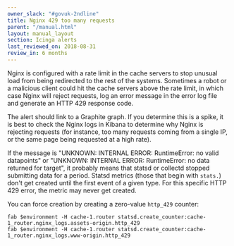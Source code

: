 ```yaml
---
owner_slack: "#govuk-2ndline"
title: Nginx 429 too many requests
parent: "/manual.html"
layout: manual_layout
section: Icinga alerts
last_reviewed_on: 2018-08-31
review_in: 6 months
---
```


Nginx is configured with a rate limit in the cache servers to stop
unusual load from being redirected to the rest of the systems. Sometimes
a robot or a malicious client could hit the cache servers above the
rate limit, in which case Nginx will reject requests, log an error message
in the error log file and generate an HTTP 429 response code.

The alert should link to a Graphite graph. If you determine this is a spike,
it is best to check the Nginx logs in Kibana to determine why Nginx is rejecting
requests (for instance, too many requests coming from a single IP, or the same
page being requested at a high rate).

If the message is "UNKNOWN: INTERNAL ERROR: RuntimeError: no valid
datapoints" or "UNKNOWN: INTERNAL ERROR: RuntimeError: no data returned
for target", it probably means that statsd or collectd stopped
submitting data for a period. Statsd metrics (those that begin with
`stats.`) don't get created until the first event of a given type. For
this specific HTTP 429 error, the metric may never get created.

You can force creation by creating a zero-value `http_429` counter:

    fab $environment -H cache-1.router statsd.create_counter:cache-1_router.nginx_logs.assets-origin.http_429
    fab $environment -H cache-1.router statsd.create_counter:cache-1_router.nginx_logs.www-origin.http_429

